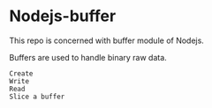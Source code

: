 # Nodejs-buffer
This repo is concerned with buffer module of Nodejs.

Buffers are used to handle binary raw data.
    
    Create 
    Write
    Read
    Slice a buffer 
